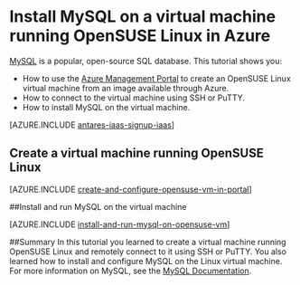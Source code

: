 <properties
	pageTitle="Install MySQL on a virtual machine running OpenSUSE Linux in Azure"
	description="Learn to install MySQL on a virtual machine in Azure."
	services="virtual-machines"
	documentationCenter=""
	authors="KBDAzure"
	manager="timlt"
	editor=""
	tags="mysql"/>

<tags
	ms.service="virtual-machines"
	ms.workload="infrastructure-services"
	ms.tgt_pltfrm="vm-linux"
	ms.devlang="na"
	ms.topic="article"
	ms.date="05/22/2015"
	ms.author="kathydav"/>

# Install MySQL on a virtual machine running OpenSUSE Linux in Azure

[MySQL][MySQL] is a popular, open-source SQL database. This tutorial shows you:

- How to use the [Azure Management Portal][AzurePortal] to create an OpenSUSE Linux virtual machine from an image available through Azure.
- How to connect to the virtual machine using SSH or PuTTY.
- How to install MySQL on the virtual machine.

[AZURE.INCLUDE [antares-iaas-signup-iaas](../includes/antares-iaas-signup-iaas.md)]

## Create a virtual machine running OpenSUSE Linux

[AZURE.INCLUDE [create-and-configure-opensuse-vm-in-portal](../includes/create-and-configure-opensuse-vm-in-portal.md)]

##Install and run MySQL on the virtual machine

[AZURE.INCLUDE [install-and-run-mysql-on-opensuse-vm](../includes/install-and-run-mysql-on-opensuse-vm.md)]

##Summary
In this tutorial you learned to create a virtual machine running OpenSUSE Linux and remotely connect to it using SSH or PuTTY.  You also learned how to install and configure MySQL on the Linux virtual machine.  For more information on MySQL, see the [MySQL Documentation][MySQLDocs].

[MySQLDocs]: http://dev.mysql.com/doc/
[MySQL]: http://www.mysql.com
[AzurePortal]: http://manage.windowsazure.com
